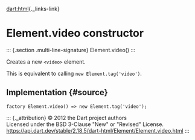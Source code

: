 [dart:html](../../dart-html/dart-html-library){._links-link}

Element.video constructor
=========================

::: {.section .multi-line-signature}
Element.video()
:::

Creates a new `<video>` element.

This is equivalent to calling `new Element.tag('video')`.

Implementation {#source}
--------------

``` {.language-dart data-language="dart"}
factory Element.video() => new Element.tag('video');
```

::: {._attribution}
© 2012 the Dart project authors\
Licensed under the BSD 3-Clause \"New\" or \"Revised\" License.\
<https://api.dart.dev/stable/2.18.5/dart-html/Element/Element.video.html>
:::
